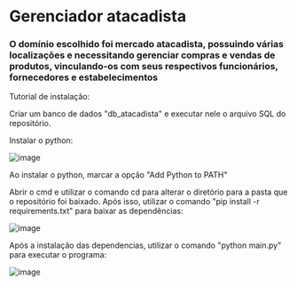 # Gerenciador atacadista
### O domínio escolhido foi mercado atacadista, possuindo várias localizações e necessitando gerenciar compras e vendas de produtos, vinculando-os com seus respectivos funcionários, fornecedores e estabelecimentos 

Tutorial de instalação:

Criar um banco de dados "db_atacadista" e executar nele o arquivo SQL do repositório.

Instalar o python:

![image](https://user-images.githubusercontent.com/55567123/232242862-cac3bb2f-e9d3-4549-9714-f172c43ca7cf.png)

Ao instalar o python, marcar a opção "Add Python to PATH"

Abrir o cmd e utilizar o comando cd para alterar o diretório para a pasta que o repositório foi baixado. Após isso, utilizar o comando "pip install -r requirements.txt" para baixar as dependências:

![image](https://user-images.githubusercontent.com/55567123/232244195-4b2d33c9-cf56-45df-8e41-4aa95119a8fd.png)

Após a instalação das dependencias, utilizar o comando "python main.py" para executar o programa:

![image](https://user-images.githubusercontent.com/55567123/232244620-b77711c7-81e7-44d7-ac7a-38432757e171.png)
